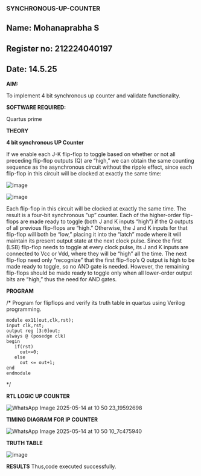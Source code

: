 ### SYNCHRONOUS-UP-COUNTER
## Name: Mohanaprabha S

## Register no: 212224040197

## Date: 14.5.25

**AIM:**

To implement 4 bit synchronous up counter and validate functionality.

**SOFTWARE REQUIRED:**

Quartus prime

**THEORY**

**4 bit synchronous UP Counter**

If we enable each J-K flip-flop to toggle based on whether or not all preceding flip-flop outputs (Q) are “high,” we can obtain the same counting sequence as the asynchronous circuit without the ripple effect, since each flip-flop in this circuit will be clocked at exactly the same time:

![image](https://github.com/naavaneetha/SYNCHRONOUS-UP-COUNTER/assets/154305477/d5db3fa0-e413-404c-b80e-b2f39d82e7e8)


![image](https://github.com/naavaneetha/SYNCHRONOUS-UP-COUNTER/assets/154305477/52cb61eb-d04b-442d-810c-31185a68410b)

Each flip-flop in this circuit will be clocked at exactly the same time.
The result is a four-bit synchronous “up” counter. Each of the higher-order flip-flops are made ready to toggle (both J and K inputs “high”) if the Q outputs of all previous flip-flops are “high.”
Otherwise, the J and K inputs for that flip-flop will both be “low,” placing it into the “latch” mode where it will maintain its present output state at the next clock pulse.
Since the first (LSB) flip-flop needs to toggle at every clock pulse, its J and K inputs are connected to Vcc or Vdd, where they will be “high” all the time.
The next flip-flop need only “recognize” that the first flip-flop’s Q output is high to be made ready to toggle, so no AND gate is needed.
However, the remaining flip-flops should be made ready to toggle only when all lower-order output bits are “high,” thus the need for AND gates.

**PROGRAM**

/* Program for flipflops and verify its truth table in quartus using Verilog programming. 
```
module ex11(out,clk,rst);
input clk,rst;
output reg [3:0]out;
always @ (posedge clk)
begin
   if(rst)
     out<=0;
   else 
     out <= out+1;
end
endmodule
```

*/

**RTL LOGIC UP COUNTER**

![WhatsApp Image 2025-05-14 at 10 50 23_19592698](https://github.com/user-attachments/assets/76ec528e-7c65-4cba-83cc-7b9809149056)


**TIMING DIAGRAM FOR IP COUNTER**

![WhatsApp Image 2025-05-14 at 10 50 10_7c475940](https://github.com/user-attachments/assets/a9e3f220-9616-4e9e-8098-655b50c6e533)


**TRUTH TABLE**

![image](https://github.com/user-attachments/assets/69ea97e5-e44e-408e-a051-ac47d92ca737)

**RESULTS**
Thus,code executed successfully.
